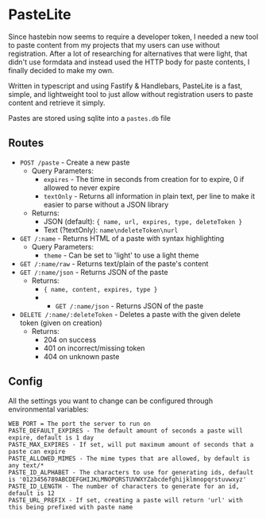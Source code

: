 # PasteLite

Since hastebin now seems to require a developer token, I needed a new tool to paste content from my projects that my users can use without registration.
After a lot of researching for alternatives that were light, that didn't use formdata and instead used the HTTP body for paste contents, I finally decided to make my own.

Written in typescript and using Fastify & Handlebars, PasteLite is a fast, simple, and lightweight tool to just allow without registration users to paste content and retrieve it simply.

Pastes are stored using sqlite into a `pastes.db` file

## Routes

* `POST /paste` - Create a new paste
  * Query Parameters:
    * `expires` - The time in seconds from creation for to expire, 0 if allowed to never expire
    * `textOnly` - Returns all information in plain text, per line to make it easier to parse without a JSON library
  * Returns:
    * JSON (default): `{ name, url, expires, type, deleteToken }`
    * Text (?textOnly): `name\ndeleteToken\nurl`
* `GET /:name` - Returns HTML of a paste with syntax highlighting
  * Query Parameters:
    * `theme` - Can be set to 'light' to use a light theme
* `GET /:name/raw` - Returns text/plain of the paste's content
* `GET /:name/json` - Returns JSON of the paste
  * Returns:
    * `{ name, content, expires, type }`
    * * `GET /:name/json` - Returns JSON of the paste
* `DELETE /:name/:deleteToken` - Deletes a paste with the given delete token (given on creation)
  * Returns:
    * 204 on success
    * 401 on incorrect/missing token
    * 404 on unknown paste

## Config

All the settings you want to change can be configured through environmental variables:

```
WEB_PORT = The port the server to run on
PASTE_DEFAULT_EXPIRES - The default amount of seconds a paste will expire, default is 1 day
PASTE_MAX_EXPIRES - If set, will put maximum amount of seconds that a paste can expire 
PASTE_ALLOWED_MIMES - The mime types that are allowed, by default is any text/*
PASTE_ID_ALPHABET - The characters to use for generating ids, default is '0123456789ABCDEFGHIJKLMNOPQRSTUVWXYZabcdefghijklmnopqrstuvwxyz'
PASTE_ID_LENGTH - The number of characters to generate for an id, default is 12
PASTE_URL_PREFIX - If set, creating a paste will return 'url' with this being prefixed with paste name
```
